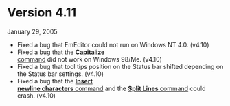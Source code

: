 # Version 4.11

January 29, 2005

- Fixed a bug that EmEditor could not run on Windows NT 4.0. (v4.10)
- Fixed a bug that the [**Capitalize** \
command](../cmd/edit/capitalize) did not work on Windows 98/Me. (v4.10)
- Fixed a bug that tool tips position on the Status bar shifted depending
on the Status bar settings. (v4.10)
- Fixed a bug that the [**Insert**\
**newline characters** command](../cmd/edit/insert_cr_wrap) and the [**Split Lines** command](../cmd/edit/split_lines) could crash. (v4.10)
